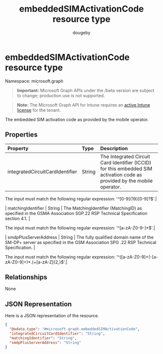 ﻿---
title: "embeddedSIMActivationCode resource type"
description: "The embedded SIM activation code as provided by the mobile operator."
author: "dougeby"
localization_priority: Normal
ms.prod: "intune"
doc_type: resourcePageType
---

# embeddedSIMActivationCode resource type

Namespace: microsoft.graph

> **Important:** Microsoft Graph APIs under the /beta version are subject to change; production use is not supported.

> **Note:** The Microsoft Graph API for Intune requires an [active Intune license](https://go.microsoft.com/fwlink/?linkid=839381) for the tenant.

The embedded SIM activation code as provided by the mobile operator.

## Properties

| Property                        | Type   | Description                                                                                                              |
| :------------------------------ | :----- | :----------------------------------------------------------------------------------------------------------------------- |
| integratedCircuitCardIdentifier | String | The Integrated Circuit Card Identifier (ICCID) for this embedded SIM activation code as provided by the mobile operator. |

The input must match the following regular expression: '^\[0-9\]{19}\[0-9\]?$'.|

| matchingIdentifier | String | The MatchingIdentifier (MatchingID) as specified in the GSMA Association SGP.22 RSP Technical Specification section 4.1. |

The input must match the following regular expression: '^\[a-zA-Z0-9\-\]*$'.|

| smdpPlusServerAddress | String | The fully qualified domain name of the SM-DP+ server as specified in the GSM Association SPG .22 RSP Technical Specification. |

The input must match the following regular expression: '^(\[a-zA-Z0-9\]+(-\[a-zA-Z0-9\]+)*\.)+\[a-zA-Z\]{2,}$'.|

## Relationships

None

## JSON Representation

Here is a JSON representation of the resource.

<!-- {
  "blockType": "resource",
  "@odata.type": "microsoft.graph.embeddedSIMActivationCode"
}
-->

```json
{
  "@odata.type": "#microsoft.graph.embeddedSIMActivationCode",
  "integratedCircuitCardIdentifier": "String",
  "matchingIdentifier": "String",
  "smdpPlusServerAddress": "String"
}
```
